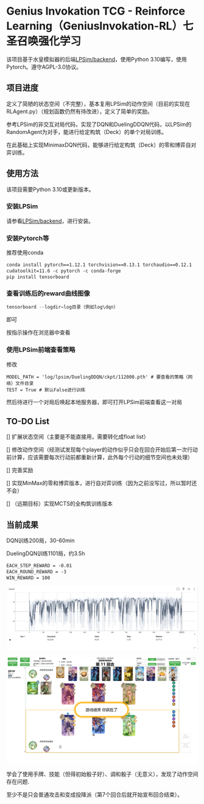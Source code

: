 # Genius Invokation TCG - Reinforce Learning（GeniusInvokation-RL）七圣召唤强化学习

该项目基于水皇模拟器的后端[LPSim/backend](https://github.com/LPSim/backend)，使用Python 3.10编写，使用Pytorch。遵守AGPL-3.0协议。



## 项目进度

定义了简陋的状态空间（不完整），基本复用LPSim的动作空间（目前的实现在RLAgent.py）（规划函数仍然有待改进），定义了简单的奖励。

参考LPSim的非交互对局代码，实现了DQN和DuelingDDQN代码，以LPSim的RandomAgent为对手，能进行给定构筑（Deck）的单个对局训练。

在此基础上实现MinimaxDQN代码，能够进行给定构筑（Deck）的零和博弈自对弈训练。



## 使用方法

该项目需要Python 3.10或更新版本。

### 安装LPSim

请参看[LPSim/backend](https://github.com/LPSim/backend)，进行安装。

### 安装Pytorch等

推荐使用conda

```
conda install pytorch==1.12.1 torchvision==0.13.1 torchaudio==0.12.1 cudatoolkit=11.6 -c pytorch -c conda-forge
pip install tensorboard
```

### 查看训练后的reward曲线图像

```powershell
tensorboard --logdir=log目录（例如log\dqn）
```

即可

按指示操作在浏览器中查看

### 使用LPSim前端查看策略

修改

```
MODEL_PATH = 'log/lpsim/DuelingDDQN/ckpt/112000.pth' # 要查看的策略（网络）文件目录
TEST = True # 默认False进行训练
```

然后待进行一个对局后唤起本地服务器，即可打开LPSim前端查看这一对局



## TO-DO List

[] 扩展状态空间（主要是不能直接用，需要转化成float list）

[] 修改动作空间（经测试发现每个player的动作似乎只会在回合开始后第一次行动前计算，应该需要每次行动前都重新计算，此外每个行动的细节空间也未处理）

[] 完善奖励

[] 实现MinMax的零和博弈版本，进行自对弈训练（因为之前没写过，所以暂时还不会）

[] （远期目标）实现MCTS的全构筑训练版本



## 当前成果

DQN训练200局，30-60min

DuelingDQN训练1101局，约3.5h

```
EACH_STEP_REWARD = -0.01
EACH_ROUND_REWARD = -3
WIN_REWARD = 100
```

![DuelingDDQN_reward](./picture/DuelingDDQN_reward.png)

![DuelingDDQN_match](./picture/DuelingDDQN_match.png)

学会了使用手牌、技能（但得初始骰子好）、调和骰子（无意义），发现了动作空间存在问题.

至少不是只会普通攻击和变成投降派（第7个回合后就开始宣布回合结束）。



